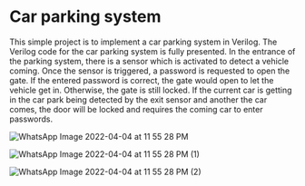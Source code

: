 # Car parking system
This simple project is to implement a car parking system in Verilog. The Verilog code for the car parking system is fully presented.
In the entrance of the parking system, there is a sensor which is activated to detect a vehicle coming. Once the sensor is triggered, a password is requested to open the gate. If the entered password is correct, the gate would open to let the vehicle get in. Otherwise, the gate is still locked. If the current car is getting in the car park being detected by the exit sensor and another the car comes, the door will be locked and requires the coming car to enter passwords.

![WhatsApp Image 2022-04-04 at 11 55 28 PM](https://user-images.githubusercontent.com/59930656/161607832-6bb4c681-d037-4b6a-ab80-f8594f6ad6c4.jpeg)

![WhatsApp Image 2022-04-04 at 11 55 28 PM (1)](https://user-images.githubusercontent.com/59930656/161607876-ad8d34a2-d057-4e80-a41e-1817b139f69b.jpeg)

![WhatsApp Image 2022-04-04 at 11 55 28 PM (2)](https://user-images.githubusercontent.com/59930656/161607917-27fd80a2-3e7c-4761-9d6b-9b06be642af8.jpeg)


